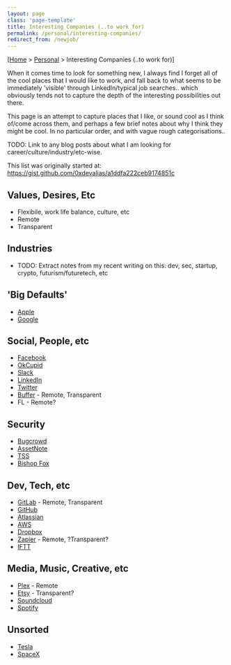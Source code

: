 ```yaml
---
layout: page
class: 'page-template'
title: Interesting Companies (..to work for)
permalink: /personal/interesting-companies/
redirect_from: /newjob/
---
```


[[Home](/) > [Personal](/personal/) > Interesting Companies (..to work for)]

When it comes time to look for something new, I always find I forget all of the cool places that I would like to work, and fall back to what seems to be immediately 'visible' through LinkedIn/typical job searches.. which obviously tends not to capture the depth of the interesting possibilities out there.

This page is an attempt to capture places that I like, or sound cool as I think of/come across them, and perhaps a few brief notes about why I think they might be cool. In no particular order, and with vague rough categorisations..

TODO: Link to any blog posts about what I am looking for career/culture/industry/etc-wise.

This list was originally started at: https://gist.github.com/0xdevalias/a1ddfa222ceb9174851c

## Values, Desires, Etc

* Flexibile, work life balance, culture, etc
* Remote
* Transparent

## Industries

* TODO: Extract notes from my recent writing on this: dev, sec, startup, crypto, futurism/futuretech, etc

## 'Big Defaults'

* [Apple](https://www.apple.com/jobs/)
* [Google](https://www.google.com.au/about/careers/)

## Social, People, etc

* [Facebook](https://www.facebook.com/careers/)
* [OkCupid](http://www.okcupid.com/careers)
* [Slack](https://slack.com/jobs)
* [LinkedIn](https://www.linkedin.com/company/linkedin/careers)
* [Twitter](https://about.twitter.com/careers)
* [Buffer](https://buffer.com/journey/systems-developer) - Remote, Transparent
* FL - Remote?

## Security

* [Bugcrowd](https://www.bugcrowd.com/about/careers/)
* [AssetNote](https://assetnote.io/)
* [TSS](https://www.tsscyber.com.au/careers)
* [Bishop Fox](http://www.bishopfox.com/careers/)

## Dev, Tech, etc

* [GitLab](https://about.gitlab.com/jobs/) - Remote, Transparent
* [GitHub](https://jobs.github.com/companies/GitHub)
* [Atlassian](https://www.atlassian.com/company/careers)
* [AWS](https://aws.amazon.com/careers/)
* [Dropbox](https://www.dropbox.com/jobs)
* [Zapier](https://zapier.com/jobs/) - Remote, ?Transparent?
* [IFTT](https://ifttt.com/jobs)

## Media, Music, Creative, etc

* [Plex](https://www.plex.tv/en-au/about/careers/) - Remote
* [Etsy](https://www.etsy.com/au/careers/) - Transparent?
* [Soundcloud](http://soundcloud.com/jobs)
* [Spotify](https://www.spotify.com/au/jobs/)

## Unsorted

* [Tesla](https://www.tesla.com/en_AU/careers)
* [SpaceX](https://www.spacex.com/careers)
